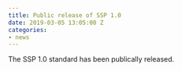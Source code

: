 ```yaml
---
title: Public release of SSP 1.0
date: 2019-03-05 13:05:00 Z
categories:
- news
---
```


The SSP 1.0 standard has been publically released.

